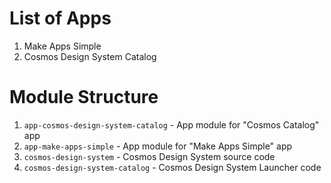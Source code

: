 # List of Apps

1. Make Apps Simple
2. Cosmos Design System Catalog

# Module Structure

1. `app-cosmos-design-system-catalog` - App module for "Cosmos Catalog" app
2. `app-make-apps-simple` - App module for "Make Apps Simple" app
3. `cosmos-design-system` - Cosmos Design System source code
4. `cosmos-design-system-catalog` - Cosmos Design System Launcher code
